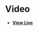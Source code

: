 # Video

- [**View Live**](https://tahmid-sarker.github.io/Modern-HTML-CSS-Notes/03-More-HTML-Elements/02-Video/)